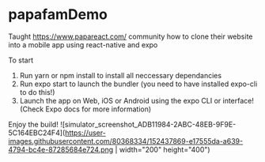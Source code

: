 # papafamDemo

Taught https://www.papareact.com/ community how to clone their website into a mobile app using react-native and expo

To start

1. Run yarn or npm install to install all neccessary dependancies
2. Run expo start to launch the bundler (you need to have installed expo-cli to do this!)
3. Launch the app on Web, iOS or Android using the expo CLI or interface! (Check Expo docs for more information)

Enjoy the build!
![simulator_screenshot_ADB11984-2ABC-48EB-9F9E-5C164EBC24F4](https://user-images.githubusercontent.com/80368334/152437869-e17555da-a639-4794-bc4e-87285684e724.png | width="200" height="400")
